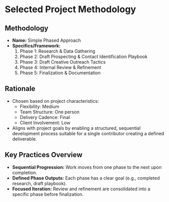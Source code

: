 # Selected Project Methodology

## Methodology
- **Name:** Simple Phased Approach
- **Specifics/Framework:**
    1.  Phase 1: Research & Data Gathering
    2.  Phase 2: Draft Prospecting & Contact Identification Playbook
    3.  Phase 3: Draft Creative Outreach Tactics
    4.  Phase 4: Internal Review & Refinement
    5.  Phase 5: Finalization & Documentation

## Rationale
- Chosen based on project characteristics:
    - Flexibility: Medium
    - Team Structure: One person
    - Delivery Cadence: Final
    - Client Involvement: Low
- Aligns with project goals by enabling a structured, sequential development process suitable for a single contributor creating a defined deliverable.

## Key Practices Overview
- **Sequential Progression:** Work moves from one phase to the next upon completion.
- **Defined Phase Outputs:** Each phase has a clear goal (e.g., completed research, draft playbook).
- **Focused Iteration:** Review and refinement are consolidated into a specific phase before finalization. 